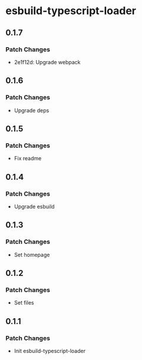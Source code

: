 # esbuild-typescript-loader

## 0.1.7

### Patch Changes

- 2e1f12d: Upgrade webpack

## 0.1.6

### Patch Changes

- Upgrade deps

## 0.1.5

### Patch Changes

- Fix readme

## 0.1.4

### Patch Changes

- Upgrade esbuild

## 0.1.3

### Patch Changes

- Set homepage

## 0.1.2

### Patch Changes

- Set files

## 0.1.1

### Patch Changes

- Init esbuild-typescript-loader
